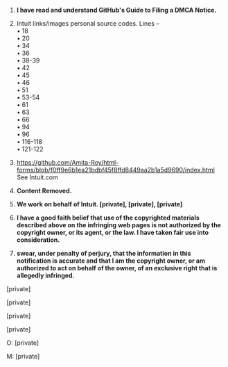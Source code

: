1. **I have read and understand GitHub's Guide to Filing a DMCA Notice.**  

2. Intuit links/images personal source codes. Lines –  
• 18  
• 20  
• 34  
• 36  
• 38-39  
• 42  
• 45  
• 46  
• 51  
• 53-54  
• 61  
• 63  
• 66  
• 94  
• 96  
• 116-118  
• 121-122

3. https://github.com/Amita-Roy/html-forms/blob/f0ff9e6b1ea21bdbf45f8ffd8449aa2b1a5d9690/index.html  
  See Intuit.com  
  
4. **Content Removed.**  

5. **We work on behalf of Intuit. [private], [private], [private]**  

6. **I have a good faith belief that use of the copyrighted materials described above on the infringing web pages is not authorized by the copyright owner, or its agent, or the law. I have taken fair use into consideration.**  

7. **swear, under penalty of perjury, that the information in this notification is accurate and that I am the copyright owner, or am authorized to act on behalf of the owner, of an exclusive right that is allegedly infringed.**  

[private]
 

[private]

[private]

[private]

O: [private]

M: [private]  
